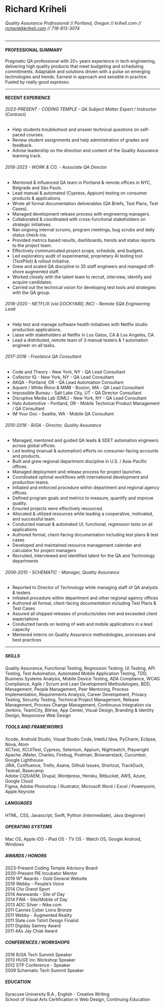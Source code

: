 # Richard Kriheli<br>
###### Quality Assurance Professional  //  Portland, Oregon  //  kriheli.com  //  richard@kriheli.com //  718-813-3074
---------

#### PROFESSIONAL SUMMARY
Pragmatic QA professional with 20+ years experience in tech engineering, delivering high quality products that meet budgeting and scheduling commitments. Adaptable and solutions driven with a pulse on emerging technologies and trends. Earnest in approach and sensible in practice. Fueled by really good espresso.

---------

#### RECENT EXPERIENCE
###### 2023-PRESENT - CODING TEMPLE - QA Subject Matter Expert / Instructor (Contract)
- Help students troubleshoot and answer technical questions on self-paced courses.<br>
- Review student assignments and help administration of grades and feedback.<br>
- Advise leadership on the direction and content of the Quality Assurance learning track.<br>

###### 2018-2023 - WORK & CO. - Associate QA Director
- Mentored & influenced QA team in Portland & remote offices in NYC, Belgrade and São Paulo.<br>
- Lead manual & automated (Cypress, Appium) testing on consumer products & applications.<br>
- Wrote all formal documentation deliverables (QA Briefs, Test Plans, Test Cases).<br>
- Managed development release process with engineering managers.<br>
- Collaborated & coordinated with cross-functional stakeholders on strategic initiatives.<br>
- Ran ongoing internal scrums, program meetings, bug scrubs and daily status check-ins.<br>
- Provided metrics based results, dashboards, trends and status reports to the project team.<br>
- Effectively communicated project scope, schedule, and budgets.<br>
- Led exploratory audit of experimental, proprietary AI testing tool (TestPilot) & rollout initiative.<br>
- Grew and scaled QA discipline to 35 staff engineers and managed off-shore augmented staff.<br> 
- Worked closely with the talent team to recruit, interview, identify and acquire candidates. <br>
- Carried out the technical vision for developing test tools and strategies with the QA group.<br>

###### 2018-2020 - NETFLIX (via DOCKYARD, INC) - Remote SQA Engineering Lead
- Help test and manage software health initiatives with Netflix studio production applications.<br>
- Liaise with stakeholders at Netflix in Los Gatos, CA & Los Angeles, CA.<br>
- Lead a distributed, remote team of 3 manual testers & 1 automation engineer on all tasks.<br>

###### 2017-2018 - Freelance QA Consultant
- Code and Theory - New York, NY - QA Lead Consultant<br>
- Collector IQ - New York, NY - QA Lead Consultant<br>
- AKQA - Portland, OR - QA Lead Automation Consultant <br>
- Aquent / White Rhino & MMB - Boston, MA - QA Lead Consultant<br>
- Impossible Bureau - Salt Lake City, UT - QA Director Consultant<br>
- Disruptive Media Lab (DML) - New York, NY - QA Lead Consultant<br>
- Halo Automotive - Portland, OR - Mobile Technical Product Management / QA Consultant<br>
- IM Your Doc - Seattle, WA - Mobile QA Consultant<br>

###### 2010-2016 - R/GA - Director, Quality Assurance 
- Managed, mentored and guided QA leads & SDET automation engineers across global offices.<br>
- Led testing (manual & automation) efforts on consumer-facing accounts and products.<br>
- Built and grew regional department discipline in U.S. / Asia-Pacific offices.<br>
- Managed deployment and release process for project launches.<br>
- Coordinated optimal workflows with international development and production teams.<br>
- Initiated and enforced procedure within department and regional agency offices.<br>
- Defined program goals and metrics to measure, quantify and improve quality.<br>
- Ensured projects were effectively resourced.<br>
- Allocated & utilized resources while leading a cooperative, motivated, and successful team.<br>
- Conducted manual & automated UI, functional, regression tests on all applications<br>
- Authored formal, client-facing documentation including test plans & test cases<br>
- Developed and maintained resource management calendar and calculator for project managers<br>
- Recruited, interviewed and identified talent for the QA and Technology departments<br>

###### 2006-2010 - SCHEMATIC - Manager, Quality Assurance 
- Reported to Director of Technology while managing staff of QA analysts & testers<br>
- Initiated procedure within department and other regional agency offices<br>
- Authored all formal, client-facing documentation including Test Plans & Test Cases<br>
- Assured all shipped releases of products/sites met and exceeded client expectations<br>
- Conducted hands on testing of web and mobile applications in a lead capacity<br>
- Mentored interns on Quality Assurance methodologies, processes and best practices<br>

---------

##### SKILLS
Quality Assurance, Functional Testing, Regression Testing, UI Testing, API Testing, Test Automation, Automated Mobile Application Testing, TDD, Business Systems Analysis, Mobile Device Testing, ADA Compliance, WCAG Compliance, Agile / Scrum and Lean Development Methodologies, BDD, Management, People Management, Peer Mentoring, Process Implementation, Requirements Analysis, Career Development, Privacy Testing, Security Testing, Technical Project Management, Release Management, Process Change Management, Continuous Integration via Jenkins, TeamCity, Bitrise, App Center, Visual Design, Branding & Identity Design, Responsive Web Design 

##### TOOLS AND FRAMEWORKS
Xcode, Android Studio, Visual Studio Code, IntelliJ Idea, PyCharm, Eclipse, Nova, Atom<br>
XCTest, XCUITest, Cypress, Selenium, Appium, Nightwatch, Playwright<br>
Apache JMeter, Charles, Firebug, Postman, Browserstack, Cucumber, Google Lighthouse<br>
JIRA, Confluence, Trello, Asana, Github Issues, Shortcut, TrackDuck, Testrail, Basecamp<br>
Adobe CQ5/AEM, Drupal, Wordpress, Heroku, Bitbucket, AWS, Azure, Google Cloud<br>
Figma, Adobe Photoshop / Illustrator, Microsoft Word / Excel / Powerpoint, Apple Keynote <br>

##### LANGUAGES
HTML, CSS, Javascript, Swift, Python (intermediate), Java (beginner)

##### OPERATING SYSTEMS
Mac OS, Apple iOS - iPad OS - TV OS - Watch OS, Google Android, Windows

##### AWARDS / HONORS
2023-Present Coding Temple Advisory Board <br>
2020-Present PIE Incubator Mentor<br>
2019 W³ Awards - Gold General Website<br>
2019 Webby - People’s Voice<br>
2014 Clio Grand Sport<br>
2014 Awwwards - Site of Day<br>
2014 FWA - Site/Mobile of Day<br>
2013 ADC Silver – Nike.com<br>
2011 Cannes Cyber Lions Bronze<br>
2011 Webby - Augmented Reality<br>
2011 Slate.com Tshirt Design Finalist<br>
2011 Digiday Sammy Award<br>
2011 4As Jay Chiat Award<br>

##### CONFERENCES / WORKSHOPS
2016 R/GA Tech Summit Speaker<br>
2013 HUGE Inc Workshop Speaker<br>
2012 STP Conference - Speaker<br>
2009 Schematic Tech Summit Speaker<br>

##### EDUCATION
Syracuse University B.A., English - Creative Writing <br>
School of Visual Arts Certification in Web Design, Continuing Education<br>
